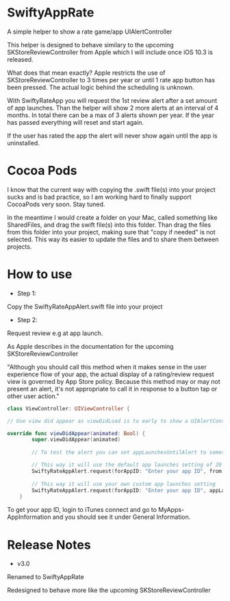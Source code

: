 # SwiftyAppRate

A simple helper to show a rate game/app UIAlertController

This helper is designed to behave similary to the upcoming SKStoreReviewController from Apple which I will include once iOS 10.3 is released.

What does that mean exactly? Apple restricts the use of SKStoreReviewController to 3 times per year or until 1 rate app button has been pressed. The actual logic behind the scheduling is unknown. 

With SwiftyRateApp you will request the 1st review alert after a set amount of app launches. Than the helper will show 2 more alerts at an interval of 4 months. In total there can be a max of 3 alerts shown per year. If the year has passed everything will reset and start again.

If the user has rated the app the alert will never show again until the app is uninstalled.

# Cocoa Pods

I know that the current way with copying the .swift file(s) into your project sucks and is bad practice, so I am working hard to finally support CocoaPods very soon. Stay tuned.

In the meantime I would create a folder on your Mac, called something like SharedFiles, and drag the swift file(s) into this folder. Than drag the files from this folder into your project, making sure that "copy if needed" is not selected. This way its easier to update the files and to share them between projects.

# How to use

- Step 1: 

Copy the SwiftyRateAppAlert.swift file into your project

- Step 2:

Request review e.g at app launch. 

As Apple describes in the documentation for the upcoming SKStoreReviewController 

"Although you should call this method when it makes sense in the user experience flow of your app, the actual display of a rating/review request view is governed by App Store policy. Because this method may or may not present an alert, it's not appropriate to call it in response to a button tap or other user action."


```swift
class ViewController: UIViewController {

// Use view did appear as viewDidLoad is to early to show a UIAlertController

override func viewDidAppear(animated: Bool) { 
        super.viewDidAppear(animated)
        
        // To test the alert you can set appLaunchesUntilAlert to something negative e.g -1

        // This way it will use the default app launches setting of 20
        SwiftyRateAppAlert.request(forAppID: "Enter your app ID", from: self)
        
        // This way it will use your own custom app launches setting
        SwiftyRateAppAlert.request(forAppID: "Enter your app ID", appLaunchesUntilAlert: 5, from: self) 
    }
```

To get your app ID, login to iTunes connect and go to MyApps-AppInformation and you should see it under General Information.

# Release Notes

- v3.0

Renamed to SwiftyAppRate

Redesigned to behave more like the upcoming SKStoreReviewController
